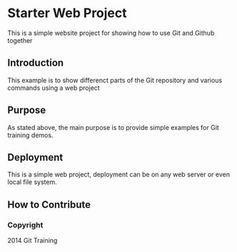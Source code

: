 # Starter Web Project

This is a simple website project for showing how to use Git and Github together

## Introduction

This example is to show differenct parts of the Git repository and various commands using a web project

## Purpose

As stated above, the main purpose is to provide simple examples for Git training demos.

## Deployment

This is a simple web project, deployment can be on any web server or even local file system.

## How to Contribute

### Copyright

2014 Git Training